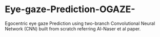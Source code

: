 # Eye-gaze-Prediction-OGAZE-
Egocentric eye gaze Prediction using two-branch Convolutional Neural Network (CNN) built from scratch referring Al-Naser et al paper.
